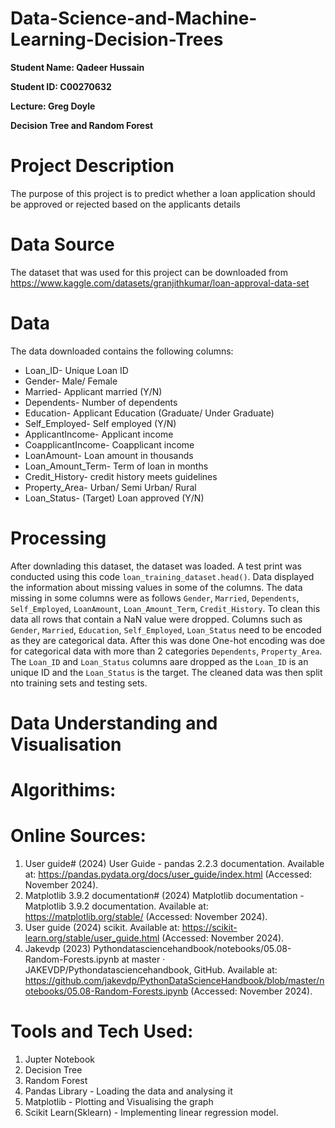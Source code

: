 # Data-Science-and-Machine-Learning-Decision-Trees

**Student Name: Qadeer Hussain**

**Student ID: C00270632**

**Lecture: Greg Doyle**

**Decision Tree and Random Forest**

# Project Description
The purpose of this project is to predict whether a loan application should be approved or rejected based on the applicants details

# Data Source
The dataset that was used for this project can be downloaded from https://www.kaggle.com/datasets/granjithkumar/loan-approval-data-set

# Data

The data downloaded contains the following columns:

  * Loan_ID- Unique Loan ID
  * Gender- Male/ Female
  * Married- Applicant married (Y/N)
  * Dependents- Number of dependents
  * Education- Applicant Education (Graduate/ Under Graduate)
  * Self_Employed- Self employed (Y/N)
  * ApplicantIncome- Applicant income
  * CoapplicantIncome- Coapplicant income
  * LoanAmount- Loan amount in thousands
  * Loan_Amount_Term- Term of loan in months
  * Credit_History- credit history meets guidelines
  * Property_Area- Urban/ Semi Urban/ Rural
  * Loan_Status- (Target) Loan approved (Y/N)

# Processing
After downlading this dataset, the dataset was loaded. A test print was conducted using this code ```loan_training_dataset.head()```. Data displayed the information about missing values in some of the columns. The data missing in some columns were as follows ```Gender```, ```Married```, ```Dependents```, ```Self_Employed```, ```LoanAmount```, ```Loan_Amount_Term```, ```Credit_History```. To clean this data all rows that contain a NaN value were dropped. Columns such as ```Gender```, ```Married```, ```Education```, ```Self_Employed```, ```Loan_Status``` need to be encoded as they are categorical data. After this was done One-hot encoding was doe for categorical data with more than 2 categories ```Dependents```, ```Property_Area```. The ```Loan_ID``` and ```Loan_Status``` columns aare dropped as the ```Loan_ID``` is an unique ID and the ```Loan_Status``` is the target. The cleaned data was then split nto training sets and testing sets.

# Data Understanding and Visualisation 


# Algorithims:


# Online Sources:
1. User guide# (2024) User Guide - pandas 2.2.3 documentation. Available at: https://pandas.pydata.org/docs/user_guide/index.html (Accessed: November 2024).
2. Matplotlib 3.9.2 documentation# (2024) Matplotlib documentation - Matplotlib 3.9.2 documentation. Available at: https://matplotlib.org/stable/ (Accessed: November 2024).
3. User guide (2024) scikit. Available at: https://scikit-learn.org/stable/user_guide.html (Accessed: November 2024).
4. Jakevdp (2023) Pythondatasciencehandbook/notebooks/05.08-Random-Forests.ipynb at master · JAKEVDP/Pythondatasciencehandbook, GitHub. Available at: https://github.com/jakevdp/PythonDataScienceHandbook/blob/master/notebooks/05.08-Random-Forests.ipynb (Accessed: November 2024).

# Tools and Tech Used: 
1. Jupter Notebook
2. Decision Tree
3. Random Forest
4. Pandas Library - Loading the data and analysing it
5. Matplotlib - Plotting and Visualising the graph 
6. Scikit Learn(Sklearn) - Implementing linear regression model.
